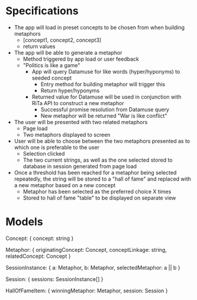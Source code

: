 # Specifications

* The app will load in preset concepts to be chosen from when building metaphors
  * [concept1, concept2, concept3]
  * return values
* The app will be able to generate a metaphor
  * Method triggered by app load or user feedback
  * "Politics is like a game"
    * App will query Datamuse for like words (hyper/hyponyms) to seeded concept
      * Entry method for building metaphor will trigger this
      * Return hyper/hyponyms
    * Returned value for Datamuse will be used in conjunction with RiTa API to construct a new metaphor
      * Successful promise resolution from Datamuse query
      * New metaphor will be returned "War is like conflict"
* The user will be presented with two related metaphors
  * Page load
  * Two metaphors displayed to screen
* User will be able to choose between the two metaphors presented as to which one is preferable to the user
  * Selection clicked
  * The two current strings, as well as the one selected stored to database in session generated from page load
* Once a threshold has been reached for a metaphor being selected repeatedly, the string will be stored to a "hall of fame" and replaced with a new metaphor based on a new concept
  * Metaphor has been selected as the preferred choice X times
  * Stored to hall of fame "table" to be displayed on separate view


# Models

Concept:
{
  concept: string
}

Metaphor:
{
  originatingConcept: Concept,
  conceptLinkage: string,
  relatedConcept: Concept
}

SessionInstance:
{
  a: Metaphor,
  b: Metaphor,
  selectedMetaphor: a || b
}

Session:
{
  sessions: SessionInstance[]
}

HallOfFameItem:
{
  winningMetaphor: Metaphor,
  session: Session
}

